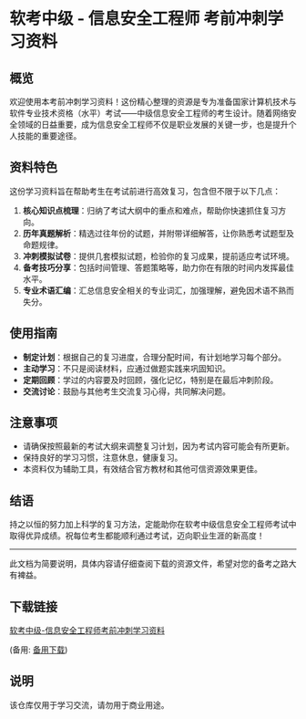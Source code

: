 # 软考中级 - 信息安全工程师 考前冲刺学习资料

## 概览

欢迎使用本考前冲刺学习资料！这份精心整理的资源是专为准备国家计算机技术与软件专业技术资格（水平）考试——中级信息安全工程师的考生设计。随着网络安全领域的日益重要，成为信息安全工程师不仅是职业发展的关键一步，也是提升个人技能的重要途径。

## 资料特色

这份学习资料旨在帮助考生在考试前进行高效复习，包含但不限于以下几点：

1. **核心知识点梳理**：归纳了考试大纲中的重点和难点，帮助你快速抓住复习方向。
2. **历年真题解析**：精选过往年份的试题，并附带详细解答，让你熟悉考试题型及命题规律。
3. **冲刺模拟试卷**：提供几套模拟试题，检验你的复习成果，提前适应考试环境。
4. **备考技巧分享**：包括时间管理、答题策略等，助力你在有限的时间内发挥最佳水平。
5. **专业术语汇编**：汇总信息安全相关的专业词汇，加强理解，避免因术语不熟而失分。

## 使用指南

- **制定计划**：根据自己的复习进度，合理分配时间，有计划地学习每个部分。
- **主动学习**：不只是阅读材料，应通过做题实践来巩固知识。
- **定期回顾**：学过的内容要及时回顾，强化记忆，特别是在最后冲刺阶段。
- **交流讨论**：鼓励与其他考生交流复习心得，共同解决问题。

## 注意事项

- 请确保按照最新的考试大纲来调整复习计划，因为考试内容可能会有所更新。
- 保持良好的学习习惯，注意休息，健康复习。
- 本资料仅为辅助工具，有效结合官方教材和其他可信资源效果更佳。

## 结语

持之以恒的努力加上科学的复习方法，定能助你在软考中级信息安全工程师考试中取得优异成绩。祝每位考生都能顺利通过考试，迈向职业生涯的新高度！

---

此文档为简要说明，具体内容请仔细查阅下载的资源文件，希望对您的备考之路大有裨益。

## 下载链接
[软考中级-信息安全工程师考前冲刺学习资料](https://pan.quark.cn/s/f0b4f03cd897) 

(备用: [备用下载](https://pan.baidu.com/s/1rY2qtAICYRCZef7nh5hsbw?pwd=1234))

## 说明

该仓库仅用于学习交流，请勿用于商业用途。
